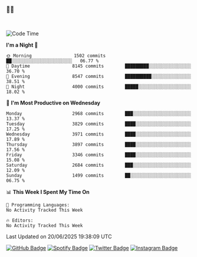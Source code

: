 ### 🤙🍺

<!-- <a href="https://github-readme-stats.vercel.app/api?username=hzak2xx&count_private=true&show_icons=true&theme=dracula">
  <img align="center" src="https://github-readme-stats.vercel.app/api?username=hzak2xx&count_private=true&show_icons=true&theme=dracula" />
</a>
</br> -->
</br>

<!--START_SECTION:waka-->
![Code Time](http://img.shields.io/badge/Code%20Time-4%2C209%20hrs%2040%20mins-blue)

**I'm a Night 🦉** 

```text
🌞 Morning                1502 commits        ██░░░░░░░░░░░░░░░░░░░░░░░   06.77 % 
🌆 Daytime                8145 commits        █████████░░░░░░░░░░░░░░░░   36.70 % 
🌃 Evening                8547 commits        ██████████░░░░░░░░░░░░░░░   38.51 % 
🌙 Night                  4000 commits        █████░░░░░░░░░░░░░░░░░░░░   18.02 % 
```
📅 **I'm Most Productive on Wednesday** 

```text
Monday                   2968 commits        ███░░░░░░░░░░░░░░░░░░░░░░   13.37 % 
Tuesday                  3829 commits        ████░░░░░░░░░░░░░░░░░░░░░   17.25 % 
Wednesday                3971 commits        ████░░░░░░░░░░░░░░░░░░░░░   17.89 % 
Thursday                 3897 commits        ████░░░░░░░░░░░░░░░░░░░░░   17.56 % 
Friday                   3346 commits        ████░░░░░░░░░░░░░░░░░░░░░   15.08 % 
Saturday                 2684 commits        ███░░░░░░░░░░░░░░░░░░░░░░   12.09 % 
Sunday                   1499 commits        ██░░░░░░░░░░░░░░░░░░░░░░░   06.75 % 
```


📊 **This Week I Spent My Time On** 

```text
💬 Programming Languages: 
No Activity Tracked This Week

🔥 Editors: 
No Activity Tracked This Week
```


 Last Updated on 20/06/2025 19:38:09 UTC
<!--END_SECTION:waka-->

[![GitHub Badge](https://img.shields.io/badge/GitHub-100000?style=for-the-badge&logo=github&logoColor=white)](https://github.com/hzak2xx)
[![Spotify Badge](https://img.shields.io/badge/Spotify-1ED760?&style=for-the-badge&logo=spotify&logoColor=white)](https://open.spotify.com/user/uf90s6sbbh75a1mt44clkhkvf)
[![Twitter Badge](https://img.shields.io/badge/Twitter-1DA1F2?style=for-the-badge&logo=twitter&logoColor=white)](https://twitter.com/hzak2xx)
[![Instagram Badge](https://img.shields.io/badge/Instagram-E4405F?style=for-the-badge&logo=instagram&logoColor=white)](https://www.instagram.com/hzak2xx/)
